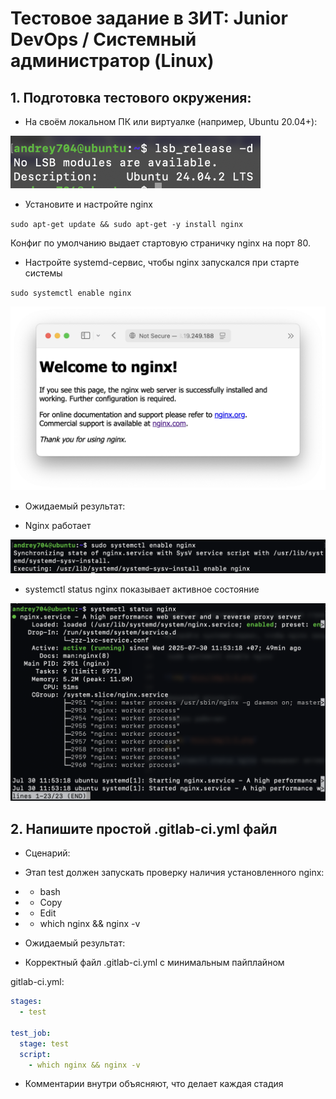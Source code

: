 # Тестовое задание в ЗИТ: Junior DevOps / Системный администратор (Linux)

## 1. Подготовка тестового окружения:

- На своём локальном ПК или виртуалке (например, Ubuntu 20.04+):

<img src="misc/img/1-1.png" width="400"/>

- Установите и настройте nginx

`sudo apt-get update && sudo apt-get -y install nginx`

Конфиг по умолчанию выдает стартовую страничку nginx на порт 80.

- Настройте systemd-сервис, чтобы nginx запускался при старте системы

`sudo systemctl enable nginx`

<img src="misc/img/1-2.png" width="600"/>

- Ожидаемый результат:

- Nginx работает

<img src="misc/img/1-3.png" width="600"/>

- systemctl status nginx показывает активное состояние

<img src="misc/img/1-4.png" width="600"/>

## 2. Напишите простой .gitlab-ci.yml файл

- Сценарий:
- Этап test должен запускать проверку наличия установленного nginx:
- - bash
- - Copy
- - Edit
- - which nginx && nginx -v

- Ожидаемый результат:
- Корректный файл .gitlab-ci.yml с минимальным пайплайном

gitlab-ci.yml:
```yml
stages:
  - test

test_job:
  stage: test
  script:
    - which nginx && nginx -v
```

- Комментарии внутри объясняют, что делает каждая стадия